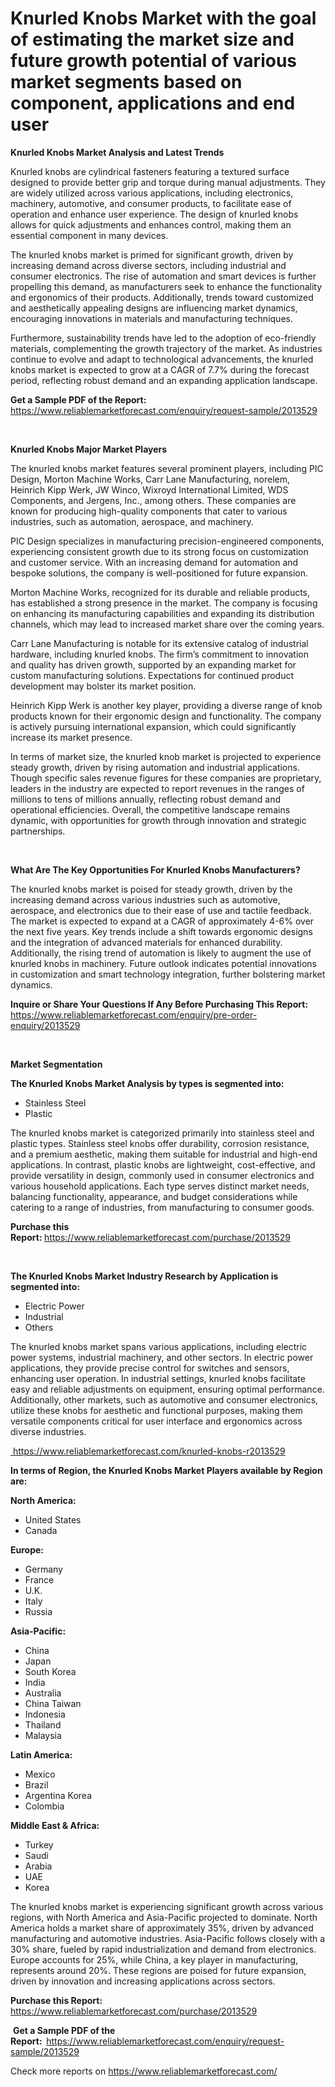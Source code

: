 <p><h1>Knurled Knobs Market with the goal of estimating the market size and future growth potential of various market segments based on component, applications and end user</h1></p><p><strong>Knurled Knobs Market Analysis and Latest Trends</strong></p>
<p><p>Knurled knobs are cylindrical fasteners featuring a textured surface designed to provide better grip and torque during manual adjustments. They are widely utilized across various applications, including electronics, machinery, automotive, and consumer products, to facilitate ease of operation and enhance user experience. The design of knurled knobs allows for quick adjustments and enhances control, making them an essential component in many devices.</p><p>The knurled knobs market is primed for significant growth, driven by increasing demand across diverse sectors, including industrial and consumer electronics. The rise of automation and smart devices is further propelling this demand, as manufacturers seek to enhance the functionality and ergonomics of their products. Additionally, trends toward customized and aesthetically appealing designs are influencing market dynamics, encouraging innovations in materials and manufacturing techniques.</p><p>Furthermore, sustainability trends have led to the adoption of eco-friendly materials, complementing the growth trajectory of the market. As industries continue to evolve and adapt to technological advancements, the knurled knobs market is expected to grow at a CAGR of 7.7% during the forecast period, reflecting robust demand and an expanding application landscape.</p></p>
<p><strong>Get a Sample PDF of the Report:&nbsp;</strong> <a href="https://www.reliablemarketforecast.com/enquiry/request-sample/2013529?utm_campaign=3307&utm_medium=2&utm_source=Github&utm_content=ia&utm_term=10042025&utm_id=knurled-knobs">https://www.reliablemarketforecast.com/enquiry/request-sample/2013529</a></p>
<p>&nbsp;</p>
<p><strong>Knurled Knobs Major Market Players</strong></p>
<p><p>The knurled knobs market features several prominent players, including PIC Design, Morton Machine Works, Carr Lane Manufacturing, norelem, Heinrich Kipp Werk, JW Winco, Wixroyd International Limited, WDS Components, and Jergens, Inc., among others. These companies are known for producing high-quality components that cater to various industries, such as automation, aerospace, and machinery.</p><p>PIC Design specializes in manufacturing precision-engineered components, experiencing consistent growth due to its strong focus on customization and customer service. With an increasing demand for automation and bespoke solutions, the company is well-positioned for future expansion.</p><p>Morton Machine Works, recognized for its durable and reliable products, has established a strong presence in the market. The company is focusing on enhancing its manufacturing capabilities and expanding its distribution channels, which may lead to increased market share over the coming years.</p><p>Carr Lane Manufacturing is notable for its extensive catalog of industrial hardware, including knurled knobs. The firm’s commitment to innovation and quality has driven growth, supported by an expanding market for custom manufacturing solutions. Expectations for continued product development may bolster its market position.</p><p>Heinrich Kipp Werk is another key player, providing a diverse range of knob products known for their ergonomic design and functionality. The company is actively pursuing international expansion, which could significantly increase its market presence.</p><p>In terms of market size, the knurled knob market is projected to experience steady growth, driven by rising automation and industrial applications. Though specific sales revenue figures for these companies are proprietary, leaders in the industry are expected to report revenues in the ranges of millions to tens of millions annually, reflecting robust demand and operational efficiencies. Overall, the competitive landscape remains dynamic, with opportunities for growth through innovation and strategic partnerships.</p></p>
<p>&nbsp;</p>
<p><strong>What Are The Key Opportunities For Knurled Knobs Manufacturers?</strong></p>
<p><p>The knurled knobs market is poised for steady growth, driven by the increasing demand across various industries such as automotive, aerospace, and electronics due to their ease of use and tactile feedback. The market is expected to expand at a CAGR of approximately 4-6% over the next five years. Key trends include a shift towards ergonomic designs and the integration of advanced materials for enhanced durability. Additionally, the rising trend of automation is likely to augment the use of knurled knobs in machinery. Future outlook indicates potential innovations in customization and smart technology integration, further bolstering market dynamics.</p></p>
<p><strong>Inquire or Share Your Questions If Any Before Purchasing This Report:</strong> <a href="https://www.reliablemarketforecast.com/enquiry/pre-order-enquiry/2013529?utm_campaign=3307&utm_medium=2&utm_source=Github&utm_content=ia&utm_term=10042025&utm_id=knurled-knobs">https://www.reliablemarketforecast.com/enquiry/pre-order-enquiry/2013529</a></p>
<p>&nbsp;</p>
<p><strong>Market Segmentation</strong></p>
<p><strong>The Knurled Knobs Market Analysis by types is segmented into:</strong></p>
<p><ul><li>Stainless Steel</li><li>Plastic</li></ul></p>
<p><p>The knurled knobs market is categorized primarily into stainless steel and plastic types. Stainless steel knobs offer durability, corrosion resistance, and a premium aesthetic, making them suitable for industrial and high-end applications. In contrast, plastic knobs are lightweight, cost-effective, and provide versatility in design, commonly used in consumer electronics and various household applications. Each type serves distinct market needs, balancing functionality, appearance, and budget considerations while catering to a range of industries, from manufacturing to consumer goods.</p></p>
<p><strong>Purchase this Report:&nbsp;</strong><a href="https://www.reliablemarketforecast.com/purchase/2013529?utm_campaign=3307&utm_medium=2&utm_source=Github&utm_content=ia&utm_term=10042025&utm_id=knurled-knobs">https://www.reliablemarketforecast.com/purchase/2013529</a></p>
<p>&nbsp;</p>
<p><strong>The Knurled Knobs Market Industry Research by Application is segmented into:</strong></p>
<p><ul><li>Electric Power</li><li>Industrial</li><li>Others</li></ul></p>
<p><p>The knurled knobs market spans various applications, including electric power systems, industrial machinery, and other sectors. In electric power applications, they provide precise control for switches and sensors, enhancing user operation. In industrial settings, knurled knobs facilitate easy and reliable adjustments on equipment, ensuring optimal performance. Additionally, other markets, such as automotive and consumer electronics, utilize these knobs for aesthetic and functional purposes, making them versatile components critical for user interface and ergonomics across diverse industries.</p></p>
<p><a href="https://www.reliablemarketforecast.com/knurled-knobs-r2013529?utm_campaign=3307&utm_medium=2&utm_source=Github&utm_content=ia&utm_term=10042025&utm_id=knurled-knobs">&nbsp;https://www.reliablemarketforecast.com/knurled-knobs-r2013529</a></p>
<p><strong>In terms of Region, the Knurled Knobs Market Players available by Region are:</strong></p>
<p>
    <p> <strong> North America: </strong>
        <ul>
            <li>United States</li>
            <li>Canada</li>
        </ul>
        </p> 
    <p> <strong> Europe: </strong>
        <ul>
            <li>Germany</li>
            <li>France</li>
            <li>U.K.</li>
            <li>Italy</li>
            <li>Russia</li>
        </ul>
        </p> 
    <p> <strong> Asia-Pacific: </strong>
        <ul>
            <li>China</li>
            <li>Japan</li>
            <li>South Korea</li>
            <li>India</li>
            <li>Australia</li>
            <li>China Taiwan</li>
            <li>Indonesia</li>
            <li>Thailand</li>
            <li>Malaysia</li>
        </ul>
        </p> 
    <p> <strong> Latin America: </strong>
        <ul>
            <li>Mexico</li>
            <li>Brazil</li>
            <li>Argentina Korea</li>
            <li>Colombia</li>
        </ul>
        </p> 
    <p> <strong> Middle East & Africa: </strong>
        <ul>
            <li>Turkey</li>
            <li>Saudi</li>
            <li>Arabia</li>
            <li>UAE</li>
            <li>Korea</li>
        </ul>
    </p>
    </p>
<p><p>The knurled knobs market is experiencing significant growth across various regions, with North America and Asia-Pacific projected to dominate. North America holds a market share of approximately 35%, driven by advanced manufacturing and automotive industries. Asia-Pacific follows closely with a 30% share, fueled by rapid industrialization and demand from electronics. Europe accounts for 25%, while China, a key player in manufacturing, represents around 20%. These regions are poised for future expansion, driven by innovation and increasing applications across sectors.</p></p>
<p><strong>Purchase this Report: </strong><a href="https://www.reliablemarketforecast.com/purchase/2013529?utm_campaign=3307&utm_medium=2&utm_source=Github&utm_content=ia&utm_term=10042025&utm_id=knurled-knobs">https://www.reliablemarketforecast.com/purchase/2013529</a></p>
<p>&nbsp;<strong>Get a Sample PDF of the Report:&nbsp;&nbsp;</strong><a href="https://www.reliablemarketforecast.com/enquiry/request-sample/2013529?utm_campaign=3307&utm_medium=2&utm_source=Github&utm_content=ia&utm_term=10042025&utm_id=knurled-knobs">https://www.reliablemarketforecast.com/enquiry/request-sample/2013529</a></p>
<p><strong></strong></p>
<p>Check more reports on <a href="https://www.reliablemarketforecast.com/?utm_campaign=3307&utm_medium=2&utm_source=Github&utm_content=ia&utm_term=10042025&utm_id=knurled-knobs">https://www.reliablemarketforecast.com/</a></p>